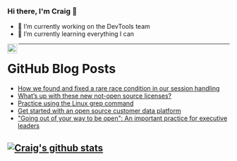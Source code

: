 ### Hi there, I'm Craig 👋

<!--
**CraigTeelFugro/CraigTeelFugro** is a ✨ _special_ ✨ repository because its `README.md` (this file) appears on your GitHub profile.

Here are some ideas to get you started:
-->

- 🔭 I’m currently working on the DevTools team
- 🌱 I’m currently learning everything I can

[<img align="left" alt="Craig Teel | LinkedIn" width="22px" src="https://cdn.jsdelivr.net/npm/simple-icons@v3/icons/linkedin.svg" />][linkedin]

---

# GitHub Blog Posts

<!-- BLOG-POST-LIST:START -->
- [How we found and fixed a rare race condition in our session handling](https://github.blog/2021-03-18-how-we-found-and-fixed-a-rare-race-condition-in-our-session-handling/)
- [What’s up with these new not-open source licenses?](https://github.blog/2021-03-18-whats-up-with-these-new-not-open-source-licenses/)
- [Practice using the Linux grep command](https://opensource.com/article/21/3/grep-cheat-sheet)
- [Get started with an open source customer data platform](https://opensource.com/article/21/3/rudderstack-customer-data-platform)
- [&quot;Going out of your way to be open&quot;: An important practice for executive leaders](https://opensource.com/open-organization/21/3/open-practices-executive-leaders)
<!-- BLOG-POST-LIST:END -->

## [![Craig's github stats](https://github-readme-stats.vercel.app/api?username=craigteelfugro)](https://github.com/anuraghazra/github-readme-stats)


[linkedin]: https://linkedin.com/in/craig-teel-b8786771
